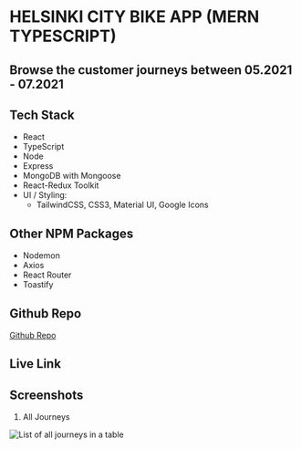 # HELSINKI CITY BIKE APP (MERN TYPESCRIPT)

## Browse the customer journeys between 05.2021 - 07.2021

## Tech Stack

- React
- TypeScript
- Node
- Express
- MongoDB with Mongoose
- React-Redux Toolkit
- UI / Styling:
  - TailwindCSS, CSS3, Material UI, Google Icons

## Other NPM Packages

- Nodemon
- Axios
- React Router
- Toastify


## Github Repo

<a href="https://www.github.com/kcvijay/helsinki-citybike" target="_blank">Github Repo</a>

## Live Link

## Screenshots

1. All Journeys

![List of all journeys in a table]("./client/src/assets/all_journeys.png")


